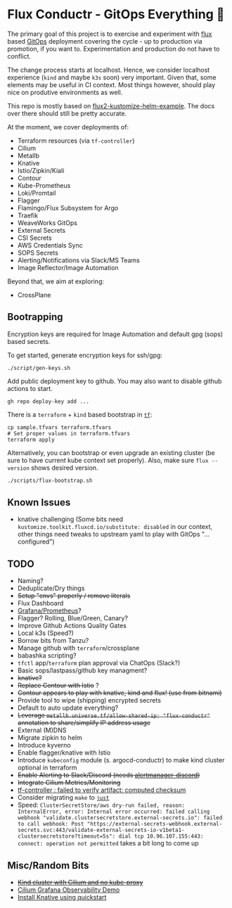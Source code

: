 # Flux Conductr - GitOps Everything 🧪

The primary goal of this project is to exercise and experiment with [flux](https://fluxcd.io/) based [GitOps](https://gitops.tech) deployment covering the cycle - up to production via promotion, if you want to. Experimentation and production do not have to conflict.

The change process starts at localhost. Hence, we consider localhost experience (`kind` and maybe `k3s` soon) very important. Given that, some elements may be useful in CI context. Most things however, should play nice on produtive environments as well.

This repo is mostly based on [flux2-kustomize-helm-example](https://github.com/fluxcd/flux2-kustomize-helm-example). The docs over there should still be pretty accurate.

At the moment, we cover deployments of:
- Terraform resources (via `tf-controller`)
- Cilium
- Metallb
- Knative
- Istio/Zipkin/Kiali
- Contour
- Kube-Prometheus
- Loki/Promtail
- Flagger
- Flamingo/Flux Subsystem for Argo
- Traefik
- WeaveWorks GitOps
- External Secrets
- CSI Secrets
- AWS Credentials Sync
- SOPS Secrets
- Alerting/Notifications via Slack/MS Teams
- Image Reflector/Image Automation

Beyond that, we aim at exploring:
- CrossPlane


## Bootrapping
Encryption keys are required for Image Automation and default gpg (sops) based secrets.

To get started, generate encryption keys for ssh/gpg:

```shell
./script/gen-keys.sh
```
Add public deployment key to github. You may also want to disable github actions to start.
```
gh repo deploy-key add ...
```


There is a `terraform` + `kind` based bootstrap in [`tf`](./tf):

```shell
cp sample.tfvars terraform.tfvars
# Set proper values in terraform.tfvars
terraform apply
```
Alternatively, you can bootstrap or even upgrade an existing cluster (be sure to have current kube context set properly). Also, make sure `flux --version` shows desired version.

```sh
./scripts/flux-bootstrap.sh
```

## Known Issues
- knative challenging (Some bits need `kustomize.toolkit.fluxcd.io/substitute: disabled` in our context, other things need tweaks to upstream yaml to play with GitOps "... configured")

## TODO
- Naming?
- Deduplicate/Dry things
- ~~Setup "envs" properly / remove literals~~
- Flux Dashboard
- [Grafana/Prometheus](https://fluxcd.io/flux/guides/monitoring/)?
- Flagger? Rolling, Blue/Green, Canary?
- Improve Github Actions Quality Gates
- Local k3s (Speed?)
- Borrow bits from Tanzu?
- Manage github with `terraform`/crossplane
- babashka scripting?
- `tfctl` app/`terraform` plan approval via ChatOps (Slack?)
- Basic sops/lastpass/github key managment?
- ~~knative?~~
- ~~Replace Contour with Istio~~ ?
- ~~Contour appears to play with knative, kind and flux! (use from bitnami)~~
- Provide tool to wipe (shipping) encrypted secrets
- Default to auto update everything?
- ~~Leverage `metallb.universe.tf/allow-shared-ip: "flux-conductr"` annotation to share/simplify IP address usage~~
- External (M)DNS
- Migrate zipkin to helm
- Introduce kyverno
- Enable flagger/knative with Istio
- Introduce `kubeconfig` module (s. argocd-conductr) to make kind cluster optional in terraform
- ~~Enable Alerting to Slack/Discord (needs [alertmanager-discord](https://github.com/masgustavos/alertmanager-discord))~~
- ~~Integrate Cilium Metrics/Monitoring~~
- [tf-controller : failed to verify artifact: computed checksum](https://github.com/weaveworks/tf-controller/issues/557)
- Consider migrating `make` to [`just`](https://github.com/casey/just)
- Speed: `ClusterSecretStore/aws dry-run failed, reason: InternalError, error: Internal error occurred: failed calling webhook "validate.clustersecretstore.external-secrets.io": failed to call webhook: Post "https://external-secrets-webhook.external-secrets.svc:443/validate-external-secrets-io-v1beta1-clustersecretstore?timeout=5s": dial tcp 10.96.107.155:443: connect: operation not permitted` takes a bit long to come up

## Misc/Random Bits
- ~~[Kind cluster with Cilium and no kube-proxy](https://medium.com/@charled.breteche/kind-cluster-with-cilium-and-no-kube-proxy-c6f4d84b5a9d)~~
- [Cilium Grafana Observability Demo](https://github.com/isovalent/cilium-grafana-observability-demo)
- [Install Knative using quickstart](https://knative.dev/docs/getting-started/quickstart-install/)